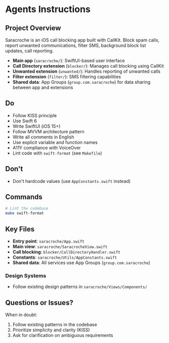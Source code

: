 # Agents Instructions

## Project Overview
Saracroche is an iOS call blocking app built with CallKit. Block spam calls, report unwanted communications, filter SMS, background block list updates, call reporting.

- **Main app** (`saracroche/`): SwiftUI-based user interface
- **Call Directory extension** (`blocker/`): Manages call blocking using CallKit
- **Unwanted extension** (`unwanted/`): Handles reporting of unwanted calls
- **Filter extension** (`filter/`): SMS filtering capabilities
- **Shared data**: App Groups (`group.com.saracroche`) for data sharing between app and extensions

## Do
- Follow KISS principle
- Use Swift 6
- Write SwiftUI (iOS 15+)
- Follow MVVM architecture pattern
- Write all comments in English
- Use explicit variable and function names
- A11Y compliance with VoiceOver
- Lint code with `swift-format` (see `Makefile`)

## Don't
- Don't hardcode values (use `AppConstants.swift` instead)

## Commands

```bash
# Lint the codebase
make swift-format
```

## Key Files
- **Entry point**: `saracroche/App.swift`
- **Main view**: `saracroche/SaracrocheView.swift`
- **Call blocking**: `blocker/CallDirectoryHandler.swift`
- **Constants**: `saracroche/Utils/AppConstants.swift`
- **Shared data**: All services use App Groups (`group.com.saracroche`)

### Design Systems
- Follow existing design patterns in `saracroche/Views/Components/`

## Questions or Issues?
When in doubt:
1. Follow existing patterns in the codebase
2. Prioritize simplicity and clarity (KISS)
3. Ask for clarification on ambiguous requirements
